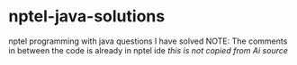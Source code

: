 # nptel-java-solutions
nptel programming with java questions I have solved
NOTE: The comments in between the code is already in nptel ide *this is not copied from Ai source*
